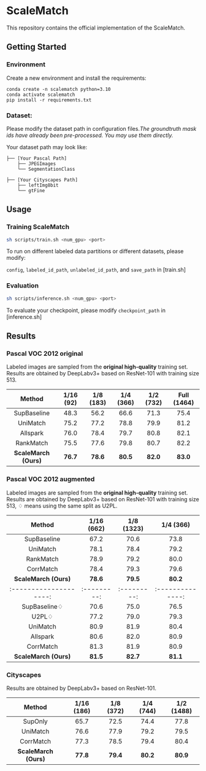 # ScaleMatch
This repository contains the official implementation of the ScaleMatch.
## Getting Started

### Environment
Create a new environment and install the requirements:
```shell
conda create -n scalematch python=3.10
conda activate scalematch
pip install -r requirements.txt
```
### Dataset:
Please modify the dataset path in configuration files.*The groundtruth mask ids have already been pre-processed. You may use them directly.*

Your dataset path may look like:
```
├── [Your Pascal Path]
    ├── JPEGImages
    └── SegmentationClass
    
├── [Your Cityscapes Path]
    ├── leftImg8bit
    └── gtFine
```

## Usage

### Training ScaleMatch

```bash
sh scripts/train.sh <num_gpu> <port>
```
To run on different labeled data partitions or different datasets, please modify:

``config``, ``labeled_id_path``, ``unlabeled_id_path``, and ``save_path`` in [train.sh]

### Evaluation
```bash
sh scripts/inference.sh <num_gpu> <port>
```
To evaluate your checkpoint, please modify ``checkpoint_path`` in [inference.sh]

## Results

### Pascal VOC 2012 original

Labeled images are sampled from the **original high-quality** training set. Results are obtained by DeepLabv3+ based on ResNet-101 with training size 513.

|        Method        | 1/16 (92) | 1/8 (183) |   1/4 (366)    | 1/2 (732) | Full (1464) |
|:--------------------:|:---------:|:---------:|:--------------:|:---------:|:-----------:|
|     SupBaseline      |   48.3    |   56.2    |      66.6      |   71.3    |    75.4     |
|       UniMatch       |   75.2    |   77.2    |      78.8      |   79.9    |    81.2     |
|       Allspark       |   76.0    |   78.4    |      79.7      |   80.8    |    82.1     |
|       RankMatch      |   75.5    |   77.6    |      79.8      |   80.7    |    82.2     |
| **ScaleMarch (Ours)** | **76.7**  | **78.6**  |    **80.5**    | **82.0**  |  **83.0**   |


### Pascal VOC 2012 augmented

Labeled images are sampled from the **original high-quality** training set. Results are obtained by DeepLabv3+ based on ResNet-101 with training size 513, ♢ means using the same split as U2PL.

|        Method        | 1/16 (662) | 1/8 (1323) |   1/4 (366)    |
|:--------------------:|:---------:|:---------:|:--------------:|
|     SupBaseline      |   67.2    |   70.6    |      73.8      |
|       UniMatch       |   78.1    |   78.4    |      79.2      |
|       RankMatch      |   78.9    |   79.2    |      80.0      |
|       CorrMatch      |   78.4    |   79.3    |      79.6      |
| **ScaleMarch (Ours)** | **78.6**  | **79.5**  |    **80.2**    |
|:--------------------:|:---------:|:---------:|:--------------:|
|     SupBaseline♢     |   70.6    |   75.0    |      76.5      |
|         U2PL♢        |   77.2    |   79.0    |      79.3      |
|       UniMatch       |   80.9    |   81.9    |      80.4      |
|       Allspark       |   80.6    |   82.0    |      80.9      |
|       CorrMatch      |   81.3    |   81.9    |      80.9      |
| **ScaleMarch (Ours)** | **81.5**  | **82.7**  |    **81.1**    |


### Cityscapes

Results are obtained by DeepLabv3+ based on ResNet-101.

|        Method        | 1/16 (186) | 1/8 (372) | 1/4   (744) | 1/2 (1488) |
|:--------------------:|:----------:|:---------:|:-----------:|:----------:|
|       SupOnly        |    65.7    |   72.5    |    74.4     |    77.8    |
|       UniMatch       |    76.6    |   77.9    |   79.2      |    79.5    |
|       CorrMatch      |    77.3    |   78.5    |   79.4      |    80.4    |
| **ScaleMarch (Ours)** |  **77.8**  | **79.4**  |  **80.2**  |  **80.9**  |


